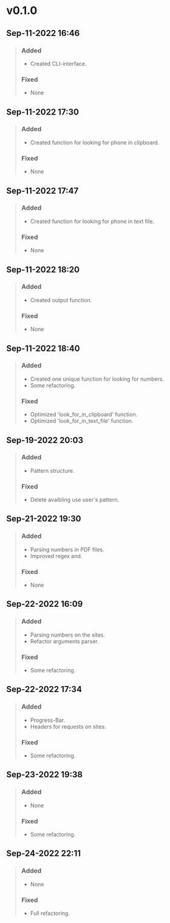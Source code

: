 # v0.1.0
## Sep-11-2022 16:46
> ### Added
> * Created CLI-interface.
> ### Fixed
> * None

## Sep-11-2022 17:30
> ### Added
> * Created function for looking for phone in clipboard.
> ### Fixed
> * None

## Sep-11-2022 17:47
> ### Added
> * Created function for looking for phone in text file.
> ### Fixed
> * None

## Sep-11-2022 18:20
> ### Added
> * Created output function.
> ### Fixed
> * None

## Sep-11-2022 18:40
> ### Added
> * Created one unique function for looking for numbers.
> * Some refactoring.
> ### Fixed
> * Optimized 'look_for_in_clipboard' function.
> * Optimized 'look_for_in_text_file' function.

## Sep-19-2022 20:03
> ### Added
> * Pattern structure.
> ### Fixed
> * Delete avaibling use user's pattern.

## Sep-21-2022 19:30
> ### Added
> * Parsing numbers in PDF files.
> * Improved regex and.
> ### Fixed
> * None

## Sep-22-2022 16:09
> ### Added
> * Parsing numbers on the sites.
> * Refactor arguments parser.
> ### Fixed
> * Some refactoring.

## Sep-22-2022 17:34
> ### Added
> * Progress-Bar.
> * Headers for requests on sites.
> ### Fixed
> * Some refactoring.

## Sep-23-2022 19:38
> ### Added
> * None
> ### Fixed
> * Some refactoring.

## Sep-24-2022 22:11
> ### Added
> * None
> ### Fixed
> * Full refactoring.
